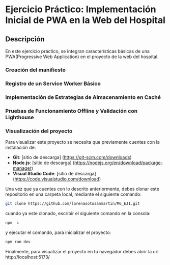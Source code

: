 # Ejercicio Práctico: Implementación Inicial de PWA en la Web del Hospital
## Descripción
En este ejercicio práctico, se integran características básicas de una PWA(Progressive Web Application) en el proyecto de la web del hospital.

### Creación del manifiesto 
### Registro de un Service Worker Básico
### Implementación de Estrategias de Almacenamiento en Caché
### Pruebas de Funcionamiento Offline y Validación con Lighthouse
### Visualización del proyecto
Para visualizar este proyecto se necesita que previamente cuentes con la instalación de:
- **Git**: [sitio de descarga] (https://git-scm.com/downloads)
- **Node.js**: [sitio de descarga] (https://nodejs.org/en/download/package-manager)
- **Visual Studio Code**: [sitio de descarga] (https://code.visualstudio.com/download)
  
Una vez que ya cuentes con lo descrito anteriormente, debes clonar este repositorio en una carpeta local, mediante el siguiente comando:
```bash
git clone https://github.com/lorenasotosanmartin/M6_EJ1.git
```
cuando ya este clonado, escribir el siguiente comando en la consola: 
```bash
npm  i
```
y ejecutar el comando, para inicializar el proyecto: 
```bash
npm run dev
```
Finalmente, para visualizar el proyecto en tu navegador debes abrir la url http://localhost:5173/
